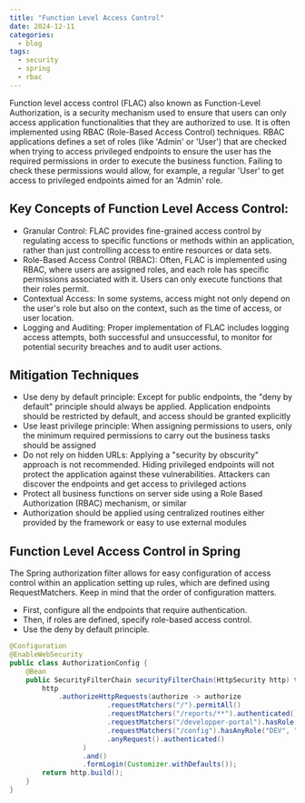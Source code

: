 ```yaml
---
title: "Function Level Access Control"
date: 2024-12-11
categories:
  - blog
tags:
  - security
  - spring
  - rbac
---
```

Function level access control (FLAC) also known as Function-Level Authorization, is a security mechanism used to ensure that users can only access application functionalities that they are authorized to use.
It is often implemented using RBAC (Role-Based Access Control) techniques. RBAC applications defines a set of roles (like 'Admin' or 'User') that are checked when trying to access privileged endpoints to ensure the user has the required permissions in order to execute the business function.
Failing to check these permissions would allow, for example, a regular 'User' to get access to privileged endpoints aimed for an 'Admin' role.

## Key Concepts of Function Level Access Control:
 - Granular Control: FLAC provides fine-grained access control by regulating access to specific functions or methods within an application, rather than just controlling access to entire resources or data sets.
 - Role-Based Access Control (RBAC): Often, FLAC is implemented using RBAC, where users are assigned roles, and each role has specific permissions associated with it. Users can only execute functions that their roles permit.
 - Contextual Access: In some systems, access might not only depend on the user's role but also on the context, such as the time of access, or user location.
 - Logging and Auditing: Proper implementation of FLAC includes logging access attempts, both successful and unsuccessful, to monitor for potential security breaches and to audit user actions.

## Mitigation Techniques
 - Use deny by default principle: Except for public endpoints, the "deny by default" principle should always be applied. Application endpoints should be restricted by default, and access should be granted explicitly
 - Use least privilege principle: When assigning permissions to users, only the minimum required permissions to carry out the business tasks should be assigned
 - Do not rely on hidden URLs: Applying a "security by obscurity" approach is not recommended. Hiding privileged endpoints will not protect the application against these vulnerabilities. Attackers can discover the endpoints and get access to privileged actions
 - Protect all business functions on server side using a Role Based Authorization (RBAC) mechanism, or similar
 - Authorization should be applied using centralized routines either provided by the framework or easy to use external modules

## Function Level Access Control in Spring
The Spring authorization filter allows for easy configuration of access control within an application setting up rules, which are defined using RequestMatchers. Keep in mind that the order of configuration matters.
 - First, configure all the endpoints that require authentication.
 - Then, if roles are defined, specify role-based access control.
 - Use the deny by default principle.

```java
@Configuration
@EnableWebSecurity
public class AuthorizationConfig {
    @Bean
    public SecurityFilterChain securityFilterChain(HttpSecurity http) throws Exception {
        http
            .authorizeHttpRequests(authorize -> authorize
				        .requestMatchers("/").permitAll()
				        .requestMatchers("/reports/**").authenticated()
				        .requestMatchers("/developper-portal").hasRole("DEV")
				        .requestMatchers("/config").hasAnyRole("DEV", "ADMIN")
				        .anyRequest().authenticated()
			      )
			      .and()
			      .formLogin(Customizer.withDefaults());
        return http.build();
    }
}
```
